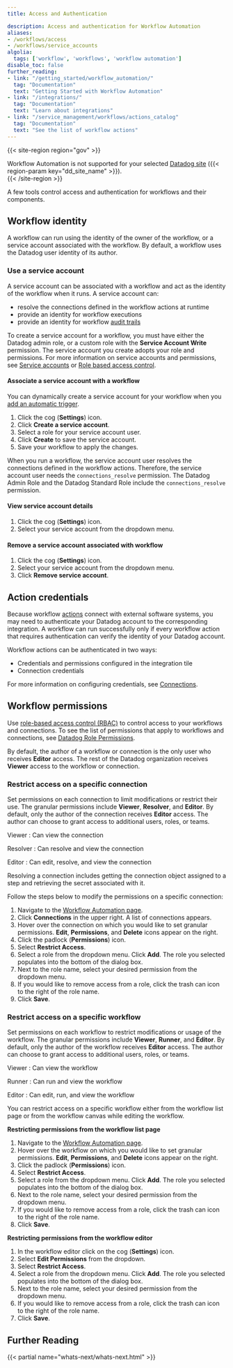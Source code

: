 ```yaml
---
title: Access and Authentication

description: Access and authentication for Workflow Automation
aliases:
- /workflows/access
- /workflows/service_accounts
algolia:
  tags: ['workflow', 'workflows', 'workflow automation']
disable_toc: false
further_reading:
- link: "/getting_started/workflow_automation/"
  tag: "Documentation"
  text: "Getting Started with Workflow Automation"
- link: "/integrations/"
  tag: "Documentation"
  text: "Learn about integrations"
- link: "/service_management/workflows/actions_catalog"
  tag: "Documentation"
  text: "See the list of workflow actions"
---
```


{{< site-region region="gov" >}}
<div class="alert alert-warning">Workflow Automation is not supported for your selected <a href="/getting_started/site">Datadog site</a> ({{< region-param key="dd_site_name" >}}).</div>
{{< /site-region >}}

A few tools control access and authentication for workflows and their components.

## Workflow identity

A workflow can run using the identity of the owner of the workflow, or a service account associated with the workflow. By default, a workflow uses the Datadog user identity of its author.

### Use a service account

A service account can be associated with a workflow and act as the identity of the workflow when it runs. A service account can:
- resolve the connections defined in the workflow actions at runtime
- provide an identity for workflow executions
- provide an identity for workflow [audit trails][1]

To create a service account for a workflow, you must have either the Datadog admin role, or a custom role with the **Service Account Write** permission. The service account you create adopts your role and permissions. For more information on service accounts and permissions, see [Service accounts][2] or [Role based access control][3].

#### Associate a service account with a workflow

You can dynamically create a service account for your workflow when you [add an automatic trigger][4].

1. Click the cog (**Settings**) icon.
1. Click **Create a service account**.
1. Select a role for your service account user.
1. Click **Create** to save the service account.
1. Save your workflow to apply the changes.

When you run a workflow, the service account user resolves the connections defined in the workflow actions. Therefore, the service account user needs the `connections_resolve` permission. The Datadog Admin Role and the Datadog Standard Role include the `connections_resolve` permission.

#### View service account details

1. Click the cog (**Settings**) icon.
1. Select your service account from the dropdown menu.

#### Remove a service account associated with workflow

1. Click the cog (**Settings**) icon.
1. Select your service account from the dropdown menu.
1. Click **Remove service account**.

## Action credentials

Because workflow [actions][5] connect with external software systems, you may need to authenticate your Datadog account to the corresponding integration. A workflow can run successfully only if every workflow action that requires authentication can verify the identity of your Datadog account.

Workflow actions can be authenticated in two ways:
- Credentials and permissions configured in the integration tile
- Connection credentials

For more information on configuring credentials, see [Connections][6].

## Workflow permissions

Use [role-based access control (RBAC)][3] to control access to your workflows and connections. To see the list of permissions that apply to workflows and connections, see [Datadog Role Permissions][7].

By default, the author of a workflow or connection is the only user who receives **Editor** access. The rest of the Datadog organization receives **Viewer** access to the workflow or connection.

### Restrict access on a specific connection

Set permissions on each connection to limit modifications or restrict their use. The granular permissions include **Viewer**, **Resolver**, and **Editor**. By default, only the author of the connection receives **Editor** access. The author can choose to grant access to additional users, roles, or teams.

Viewer
: Can view the connection

Resolver
: Can resolve and view the connection

Editor
: Can edit, resolve, and view the connection

Resolving a connection includes getting the connection object assigned to a step and retrieving the secret associated with it.

Follow the steps below to modify the permissions on a specific connection:

1. Navigate to the [Workflow Automation page][8].
1. Click **Connections** in the upper right. A list of connections appears.
1. Hover over the connection on which you would like to set granular permissions. **Edit**, **Permissions**, and **Delete** icons appear on the right.
1. Click the padlock (**Permissions**) icon.
1. Select **Restrict Access**.
1. Select a role from the dropdown menu. Click **Add**. The role you selected populates into the bottom of the dialog box.
1. Next to the role name, select your desired permission from the dropdown menu.
1. If you would like to remove access from a role, click the trash can icon to the right of the role name.
1. Click **Save**.

### Restrict access on a specific workflow

Set permissions on each workflow to restrict modifications or usage of the workflow. The granular permissions include **Viewer**, **Runner**, and **Editor**. By default, only the author of the workflow receives **Editor** access. The author can choose to grant access to additional users, roles, or teams.

Viewer
: Can view the workflow

Runner
: Can run and view the workflow

Editor
: Can edit, run, and view the workflow

You can restrict access on a specific workflow either from the workflow list page or from the workflow canvas while editing the workflow.

**Restricting permissions from the workflow list page**
1. Navigate to the [Workflow Automation page][8].
1. Hover over the workflow on which you would like to set granular permissions. **Edit**, **Permissions**, and **Delete** icons appear on the right.
1. Click the padlock (**Permissions**) icon.
1. Select **Restrict Access**.
1. Select a role from the dropdown menu. Click **Add**. The role you selected populates into the bottom of the dialog box.
1. Next to the role name, select your desired permission from the dropdown menu.
1. If you would like to remove access from a role, click the trash can icon to the right of the role name.
1. Click **Save**.

**Restricting permissions from the workflow editor**
1. In the workflow editor click on the cog (**Settings**) icon.
1. Select **Edit Permissions** from the dropdown.
1. Select **Restrict Access**.
1. Select a role from the dropdown menu. Click **Add**. The role you selected populates into the bottom of the dialog box.
1. Next to the role name, select your desired permission from the dropdown menu.
1. If you would like to remove access from a role, click the trash can icon to the right of the role name.
1. Click **Save**.

## Further Reading

{{< partial name="whats-next/whats-next.html" >}}

[1]: /account_management/audit_trail/#overview
[2]: /account_management/org_settings/service_accounts/
[3]: /account_management/rbac/
[4]: /service_management/workflows/trigger/
[5]: /service_management/workflows/actions_catalog/
[6]: /service_management/workflows/connections/
[7]: /account_management/rbac/permissions/#workflow-automation
[8]: https://app.datadoghq.com/workflow
